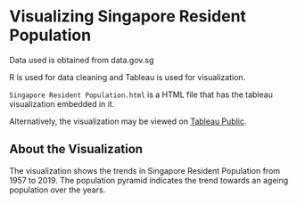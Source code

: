 # Visualizing Singapore Resident Population
Data used is obtained from data.gov.sg

R is used for data cleaning and Tableau is used for visualization.

`Singapore Resident Population.html` is a HTML file that has the tableau visualization embedded in it.

Alternatively, the visualization may be viewed on [Tableau Public](https://public.tableau.com/views/SingaporeResidentPopulation_16159529857360/SingaporeResidentPopulation?:language=en&:display_count=y&:origin=viz_share_link).

## About the Visualization
The visualization shows the trends in Singapore Resident Population from 1957 to 2019. The population pyramid indicates the trend towards an ageing population over the years.
